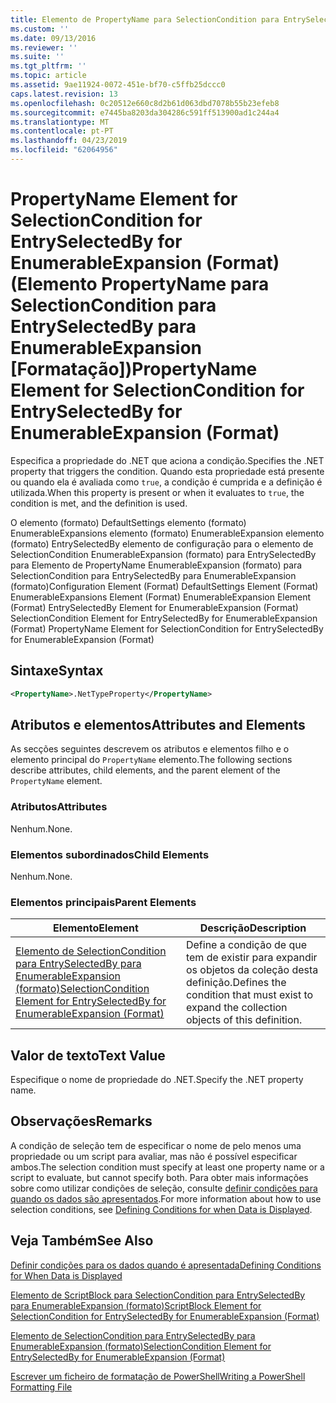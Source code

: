```yaml
---
title: Elemento de PropertyName para SelectionCondition para EntrySelectedBy para EnumerableExpansion (formato) | Documentos da Microsoft
ms.custom: ''
ms.date: 09/13/2016
ms.reviewer: ''
ms.suite: ''
ms.tgt_pltfrm: ''
ms.topic: article
ms.assetid: 9ae11924-0072-451e-bf70-c5ffb25dccc0
caps.latest.revision: 13
ms.openlocfilehash: 0c20512e660c8d2b61d063dbd7078b55b23efeb8
ms.sourcegitcommit: e7445ba8203da304286c591ff513900ad1c244a4
ms.translationtype: MT
ms.contentlocale: pt-PT
ms.lasthandoff: 04/23/2019
ms.locfileid: "62064956"
---
```

# <a name="propertyname-element-for-selectioncondition-for-entryselectedby-for-enumerableexpansion-format"></a><span data-ttu-id="55764-102">PropertyName Element for SelectionCondition for EntrySelectedBy for EnumerableExpansion (Format) (Elemento PropertyName para SelectionCondition para EntrySelectedBy para EnumerableExpansion [Formatação])</span><span class="sxs-lookup"><span data-stu-id="55764-102">PropertyName Element for SelectionCondition for EntrySelectedBy for EnumerableExpansion (Format)</span></span>

<span data-ttu-id="55764-103">Especifica a propriedade do .NET que aciona a condição.</span><span class="sxs-lookup"><span data-stu-id="55764-103">Specifies the .NET property that triggers the condition.</span></span> <span data-ttu-id="55764-104">Quando esta propriedade está presente ou quando ela é avaliada como `true`, a condição é cumprida e a definição é utilizada.</span><span class="sxs-lookup"><span data-stu-id="55764-104">When this property is present or when it evaluates to `true`, the condition is met, and the definition is used.</span></span>

<span data-ttu-id="55764-105">O elemento (formato) DefaultSettings elemento (formato) EnumerableExpansions elemento (formato) EnumerableExpansion elemento (formato) EntrySelectedBy elemento de configuração para o elemento de SelectionCondition EnumerableExpansion (formato) para EntrySelectedBy para Elemento de PropertyName EnumerableExpansion (formato) para SelectionCondition para EntrySelectedBy para EnumerableExpansion (formato)</span><span class="sxs-lookup"><span data-stu-id="55764-105">Configuration Element (Format) DefaultSettings Element (Format) EnumerableExpansions Element (Format) EnumerableExpansion Element (Format) EntrySelectedBy Element for EnumerableExpansion (Format) SelectionCondition Element for EntrySelectedBy for EnumerableExpansion (Format) PropertyName Element for SelectionCondition for EntrySelectedBy for EnumerableExpansion (Format)</span></span>

## <a name="syntax"></a><span data-ttu-id="55764-106">Sintaxe</span><span class="sxs-lookup"><span data-stu-id="55764-106">Syntax</span></span>

```xml
<PropertyName>.NetTypeProperty</PropertyName>
```

## <a name="attributes-and-elements"></a><span data-ttu-id="55764-107">Atributos e elementos</span><span class="sxs-lookup"><span data-stu-id="55764-107">Attributes and Elements</span></span>

<span data-ttu-id="55764-108">As secções seguintes descrevem os atributos e elementos filho e o elemento principal do `PropertyName` elemento.</span><span class="sxs-lookup"><span data-stu-id="55764-108">The following sections describe attributes, child elements, and the parent element of the `PropertyName` element.</span></span>

### <a name="attributes"></a><span data-ttu-id="55764-109">Atributos</span><span class="sxs-lookup"><span data-stu-id="55764-109">Attributes</span></span>

<span data-ttu-id="55764-110">Nenhum.</span><span class="sxs-lookup"><span data-stu-id="55764-110">None.</span></span>

### <a name="child-elements"></a><span data-ttu-id="55764-111">Elementos subordinados</span><span class="sxs-lookup"><span data-stu-id="55764-111">Child Elements</span></span>

<span data-ttu-id="55764-112">Nenhum.</span><span class="sxs-lookup"><span data-stu-id="55764-112">None.</span></span>

### <a name="parent-elements"></a><span data-ttu-id="55764-113">Elementos principais</span><span class="sxs-lookup"><span data-stu-id="55764-113">Parent Elements</span></span>

|<span data-ttu-id="55764-114">Elemento</span><span class="sxs-lookup"><span data-stu-id="55764-114">Element</span></span>|<span data-ttu-id="55764-115">Descrição</span><span class="sxs-lookup"><span data-stu-id="55764-115">Description</span></span>|
|-------------|-----------------|
|[<span data-ttu-id="55764-116">Elemento de SelectionCondition para EntrySelectedBy para EnumerableExpansion (formato)</span><span class="sxs-lookup"><span data-stu-id="55764-116">SelectionCondition Element for EntrySelectedBy for EnumerableExpansion (Format)</span></span>](./selectioncondition-element-for-entryselectedby-for-enumerableexpansion-format.md)|<span data-ttu-id="55764-117">Define a condição de que tem de existir para expandir os objetos da coleção desta definição.</span><span class="sxs-lookup"><span data-stu-id="55764-117">Defines the condition that must exist to expand the collection objects of this definition.</span></span>|

## <a name="text-value"></a><span data-ttu-id="55764-118">Valor de texto</span><span class="sxs-lookup"><span data-stu-id="55764-118">Text Value</span></span>

<span data-ttu-id="55764-119">Especifique o nome de propriedade do .NET.</span><span class="sxs-lookup"><span data-stu-id="55764-119">Specify the .NET property name.</span></span>

## <a name="remarks"></a><span data-ttu-id="55764-120">Observações</span><span class="sxs-lookup"><span data-stu-id="55764-120">Remarks</span></span>

<span data-ttu-id="55764-121">A condição de seleção tem de especificar o nome de pelo menos uma propriedade ou um script para avaliar, mas não é possível especificar ambos.</span><span class="sxs-lookup"><span data-stu-id="55764-121">The selection condition must specify at least one property name or a script to evaluate, but cannot specify both.</span></span> <span data-ttu-id="55764-122">Para obter mais informações sobre como utilizar condições de seleção, consulte [definir condições para quando os dados são apresentados](./defining-conditions-for-displaying-data.md).</span><span class="sxs-lookup"><span data-stu-id="55764-122">For more information about how to use selection conditions, see [Defining Conditions for when Data is Displayed](./defining-conditions-for-displaying-data.md).</span></span>

## <a name="see-also"></a><span data-ttu-id="55764-123">Veja Também</span><span class="sxs-lookup"><span data-stu-id="55764-123">See Also</span></span>

[<span data-ttu-id="55764-124">Definir condições para os dados quando é apresentada</span><span class="sxs-lookup"><span data-stu-id="55764-124">Defining Conditions for When Data is Displayed</span></span>](./defining-conditions-for-displaying-data.md)

[<span data-ttu-id="55764-125">Elemento de ScriptBlock para SelectionCondition para EntrySelectedBy para EnumerableExpansion (formato)</span><span class="sxs-lookup"><span data-stu-id="55764-125">ScriptBlock Element for SelectionCondition for EntrySelectedBy for EnumerableExpansion (Format)</span></span>](./scriptblock-element-for-selectioncondition-for-entryselectedby-for-enumerableexpansion-format.md)

[<span data-ttu-id="55764-126">Elemento de SelectionCondition para EntrySelectedBy para EnumerableExpansion (formato)</span><span class="sxs-lookup"><span data-stu-id="55764-126">SelectionCondition Element for EntrySelectedBy for EnumerableExpansion (Format)</span></span>](./selectioncondition-element-for-entryselectedby-for-enumerableexpansion-format.md)

[<span data-ttu-id="55764-127">Escrever um ficheiro de formatação de PowerShell</span><span class="sxs-lookup"><span data-stu-id="55764-127">Writing a PowerShell Formatting File</span></span>](./writing-a-powershell-formatting-file.md)
